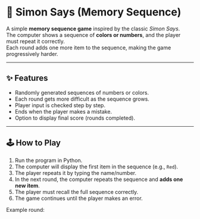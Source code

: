# 🎵 Simon Says (Memory Sequence)

A simple **memory sequence game** inspired by the classic *Simon Says*.  
The computer shows a sequence of **colors or numbers**, and the player must repeat it correctly.  
Each round adds one more item to the sequence, making the game progressively harder.  

---

## ✨ Features
- Randomly generated sequences of numbers or colors.  
- Each round gets more difficult as the sequence grows.  
- Player input is checked step by step.  
- Ends when the player makes a mistake.  
- Option to display final score (rounds completed).  

---

## 🕹️ How to Play
1. Run the program in Python.  
2. The computer will display the first item in the sequence (e.g., `Red`).  
3. The player repeats it by typing the name/number.  
4. In the next round, the computer repeats the sequence and **adds one new item**.  
5. The player must recall the full sequence correctly.  
6. The game continues until the player makes an error.  

Example round:  
